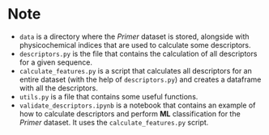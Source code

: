 # Note

* `data` is a directory where the *Primer* dataset is stored, alongside with physicochemical indices that are used to calculate some descriptors.
* `descriptors.py` is the file that contains the calculation of all descriptors for a given sequence.
* `calculate_features.py` is a script that calculates all descriptors for an entire dataset (with the help of `descriptors.py`) and creates a dataframe with all the descriptors.
* `utils.py` is a file that contains some useful functions.
* `validate_descriptors.ipynb` is a notebook that contains an example of how to calculate descriptors and perform **ML** classification for the *Primer* dataset. It uses the `calculate_features.py` script.

